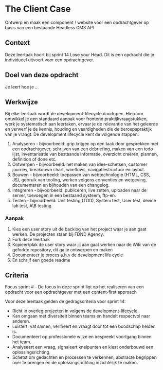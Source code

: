 <!--
De conventie voor naamgeving is sprintnaam-(sub)taaknaam
Topics: (sub)task semester-naam, semesternummer, sprint-naam, sprint-nummer
-->

# The Client Case

Ontwerp en maak een component / website voor een opdrachtgever op basis van een bestaande Headless CMS API 

## Context
Deze leertaak hoort bij sprint 14 Lose your Head. Dit is een opdracht die je individueel uitvoert voor een opdrachtgever.

## Doel van deze opdracht

Je leert hoe je ...

## Werkwijze
Bij elke leertaak wordt de development-lifecycle doorlopen. Hierdoor ontwikkel je een standaard aanpak voor frontend praktijkvraagstukken, werk je systematisch aan leertaken, ervaar je de relevantie van het geleerde en verwerf je de kennis, houding en vaardigheden die de beroepspraktijk van je vraagt.
De development lifecycle kent de volgende stappen:

1. Analyseren - bijvoorbeeld: grip krijgen op een taak door gesprekken met een opdrachtgever, schrijven van een debriefing, maken van een todo lijst, inventarisatie van bestaande informatie, overzicht creëren, plannen, definition of done etc.
2. Ontwerpen - bijvoorbeeld: het maken van idee-schetsen, customer journey, breakdown chart, wireflows, navigatiestructuur en layout.
3. Bouwen - bijvoorbeeld: toepassen van webtechnologie (HTML, CSS, JS), gebruik van tooling, werken volgens conventies en wetgeving, documenteren en bijhouden van een changelog.
4. Integreren - bijvoorbeeld: publiceren, live zetten, uploaden naar de server, toevoegen in een bestaand systeem, ftp-en.
5. Testen - bijvoorbeeld: Unit testing (TDD), System test, User test, device lab test, A\B testing.

### Aanpak

1. Kies een user story uit de backlog van het project waar je aan gaat werken. De projecten staan bij FDND Agency.
2. Fork deze leertaak
3. Kopieer/plak de user story waar jij aan gaat werken naar de Wiki van de geforkte repository, dit ga je ontwerpen en maken
4. Documenteer je proces a.h.v de development life cycle
5. En schrijf een goede readme


## Criteria

Focus sprint # - De focus in deze sprint ligt op het realiseren van een opdracht voor een opdrachtgever met een content-first approach

Voor deze leertaak gelden de gedragscriteria voor sprint 14: 
* Richt in overleg projecten in volgens de development-lifecycle.
* Kan omgaan met diversiteit binnen teams en handelt respectvol naar anderen.
* Luistert, vat samen, verifieert en vraagt door tot een boodschap helder is.
* Documenteert op professionele wijze en bespreekt voortgang binnen het team.
* Analyseert een vraag, signaleert knelpunten en kiest onderbouwd een oplossingsrichting.
* Schetst om gedachten en processen te verkennen, abstracte begrippen over te brengen en de oplossingsrichting inzichtelijk te maken.
